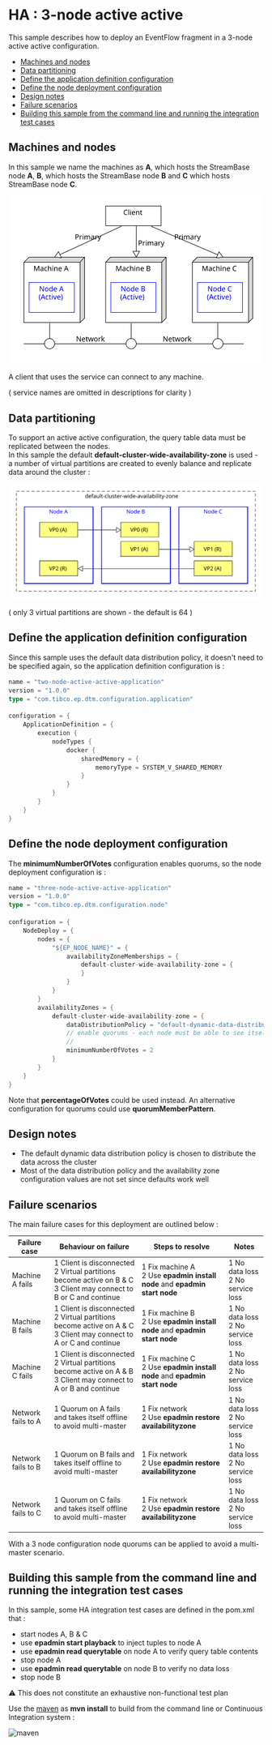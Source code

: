 # HA : 3-node active active

This sample describes how to deploy an EventFlow fragment in a 3-node active active configuration.

* [Machines and nodes](#machines-and-nodes)
* [Data partitioning](#data-partitioning)
* [Define the application definition configuration](#define-the-application-definition-configuration)
* [Define the node deployment configuration](#define-the-node-deployment-configuration)
* [Design notes](#design-notes)
* [Failure scenarios](#failure-scenarios)
* [Building this sample from the command line and running the integration test cases](#building-this-sample-from-the-command-line-and-running-the-integration-test-cases)

## Machines and nodes

In this sample we name the machines as **A**,  which hosts the StreamBase node **A**, 
**B**, which hosts the StreamBase node **B** and **C** which hosts StreamBase node **C**.

![nodes](images/three-node-active-active-nodes.svg)

A client that uses the service can connect to any machine.

( service names are omitted in descriptions for clarity )

## Data partitioning

To support an active active configuration, the query table data must be replicated between the nodes.  
In this sample the default **default-cluster-wide-availability-zone** is used - a number of virtual
partitions are created to evenly balance and replicate data around the cluster :

![partitions](images/three-node-active-active-partitions.svg)

( only 3 virtual partitions are shown - the default is 64 )

## Define the application definition configuration

Since this sample uses the default data distribution policy, it doesn't need to be specified again,
so the application definition configuration is :


```scala
name = "two-node-active-active-application"
version = "1.0.0"
type = "com.tibco.ep.dtm.configuration.application"

configuration = {
    ApplicationDefinition = {
        execution {
            nodeTypes {
                docker {
                    sharedMemory = {
                        memoryType = SYSTEM_V_SHARED_MEMORY
                    }
                }
            }
        }
    }
}
```

## Define the node deployment configuration

The **minimumNumberOfVotes** configuration enables quorums, so the node deployment
configuration is :

```scala
name = "three-node-active-active-application"
version = "1.0.0"
type = "com.tibco.ep.dtm.configuration.node"

configuration = {
    NodeDeploy = {
        nodes = {
            "${EP_NODE_NAME}" = {
                availabilityZoneMemberships = {
                    default-cluster-wide-availability-zone = {
                    }
                }
            }          
        }
        availabilityZones = {
            default-cluster-wide-availability-zone = {
                dataDistributionPolicy = "default-dynamic-data-distribution-policy"
                // enable quorums - each node must be able to see itself plus 1 other node
                //
                minimumNumberOfVotes = 2
            }
        }
    }
}
```

Note that **percentageOfVotes** could be used instead.  An alternative configuration for quorums could
use **quorumMemberPattern**.

## Design notes

* The default dynamic data distribution policy is chosen to distribute the data across the cluster
* Most of the data distribution policy and the availability zone configuration values are not set since defaults work well


## Failure scenarios

The main failure cases for this deployment are outlined below :

Failure case   | Behaviour on failure | Steps to resolve | Notes
--- | --- | --- | ---
Machine A fails | 1 Client is disconnected<br/>2 Virtual partitions become active on B & C<br/>3 Client may connect to B or C and continue  | 1 Fix machine A<br/>2 Use **epadmin install node** and **epadmin start node** | 1 No data loss<br/>2 No service loss
Machine B fails | 1 Client is disconnected<br/>2 Virtual partitions become active on A & C<br/>3 Client may connect to A or C and continue  | 1 Fix machine B<br/>2 Use **epadmin install node** and **epadmin start node** | 1 No data loss<br/>2 No service loss
Machine C fails | 1 Client is disconnected<br/>2 Virtual partitions become active on A & B<br/>3 Client may connect to A or B and continue  | 1 Fix machine C<br/>2 Use **epadmin install node** and **epadmin start node** | 1 No data loss<br/>2 No service loss
Network fails to A | 1 Quorum on A fails and takes itself offline to avoid multi-master | 1 Fix network<br/>2 Use **epadmin restore availabilityzone** | 1 No data loss<br/>2 No service loss
Network fails to B | 1 Quorum on B fails and takes itself offline to avoid multi-master | 1 Fix network<br/>2 Use **epadmin restore availabilityzone** | 1 No data loss<br/>2 No service loss
Network fails to C | 1 Quorum on C fails and takes itself offline to avoid multi-master | 1 Fix network<br/>2 Use **epadmin restore availabilityzone** | 1 No data loss<br/>2 No service loss

With a 3 node configuration node quorums can be applied to avoid a multi-master scenario.

## Building this sample from the command line and running the integration test cases

In this sample, some HA integration test cases are defined in the pom.xml that :

* start nodes A, B & C
* use **epadmin start playback** to inject tuples to node A
* use **epadmin read querytable** on node A to verify query table contents
* stop node A
* use **epadmin read querytable** on node B to verify no data loss
* stop node B

:warning: This does not constitute an exhaustive non-functional test plan

Use the [maven](https://maven.apache.org) as **mvn install** to build from the command line or Continuous Integration system :

![maven](images/maven.gif)

